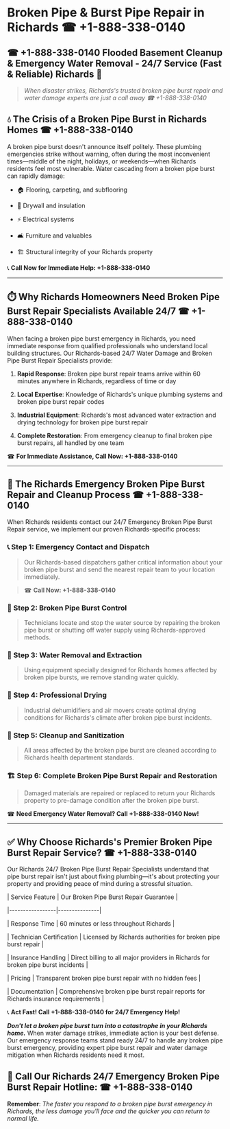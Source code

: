 # Broken Pipe & Burst Pipe Repair in Richards ☎ +1-888-338-0140  
## ☎ +1-888-338-0140 Flooded Basement Cleanup & Emergency Water Removal - 24/7 Service (Fast & Reliable) Richards 🚨  

> *When disaster strikes, Richards's trusted broken pipe burst repair and water damage experts are just a call away ☎ +1-888-338-0140*  

## 💧 The Crisis of a Broken Pipe Burst in Richards Homes ☎ +1-888-338-0140  

A broken pipe burst doesn't announce itself politely. These plumbing emergencies strike without warning, often during the most inconvenient times—middle of the night, holidays, or weekends—when Richards residents feel most vulnerable. Water cascading from a broken pipe burst can rapidly damage:  

* 🏠 Flooring, carpeting, and subflooring  
* 🧱 Drywall and insulation  
* ⚡ Electrical systems  
* 🛋️ Furniture and valuables  
* 🏗️ Structural integrity of your Richards property  

📞 **Call Now for Immediate Help: +1-888-338-0140**  

---  

## ⏱️ Why Richards Homeowners Need Broken Pipe Burst Repair Specialists Available 24/7 ☎ +1-888-338-0140  

When facing a broken pipe burst emergency in Richards, you need immediate response from qualified professionals who understand local building structures. Our Richards-based 24/7 Water Damage and Broken Pipe Burst Repair Specialists provide:  

1. **Rapid Response**: Broken pipe burst repair teams arrive within 60 minutes anywhere in Richards, regardless of time or day  
2. **Local Expertise**: Knowledge of Richards's unique plumbing systems and broken pipe burst repair codes  
3. **Industrial Equipment**: Richards's most advanced water extraction and drying technology for broken pipe burst repair  
4. **Complete Restoration**: From emergency cleanup to final broken pipe burst repairs, all handled by one team  

☎ **For Immediate Assistance, Call Now: +1-888-338-0140**  

---  

## 🔧 The Richards Emergency Broken Pipe Burst Repair and Cleanup Process ☎ +1-888-338-0140  

When Richards residents contact our 24/7 Emergency Broken Pipe Burst Repair service, we implement our proven Richards-specific process:  

### 📞 Step 1: Emergency Contact and Dispatch  
> Our Richards-based dispatchers gather critical information about your broken pipe burst and send the nearest repair team to your location immediately.  
> ☎ **Call Now: +1-888-338-0140**  

### 🚿 Step 2: Broken Pipe Burst Control  
> Technicians locate and stop the water source by repairing the broken pipe burst or shutting off water supply using Richards-approved methods.  

### 🌊 Step 3: Water Removal and Extraction  
> Using equipment specially designed for Richards homes affected by broken pipe bursts, we remove standing water quickly.  

### 💨 Step 4: Professional Drying  
> Industrial dehumidifiers and air movers create optimal drying conditions for Richards's climate after broken pipe burst incidents.  

### 🧼 Step 5: Cleanup and Sanitization  
> All areas affected by the broken pipe burst are cleaned according to Richards health department standards.  

### 🏗️ Step 6: Complete Broken Pipe Burst Repair and Restoration  
> Damaged materials are repaired or replaced to return your Richards property to pre-damage condition after the broken pipe burst.  

☎ **Need Emergency Water Removal? Call +1-888-338-0140 Now!**  

---  

## ✅ Why Choose Richards's Premier Broken Pipe Burst Repair Service? ☎ +1-888-338-0140  

Our Richards 24/7 Broken Pipe Burst Repair Specialists understand that pipe burst repair isn't just about fixing plumbing—it's about protecting your property and providing peace of mind during a stressful situation.  

| Service Feature | Our Broken Pipe Burst Repair Guarantee |  
|-----------------|---------------|  
| Response Time | 60 minutes or less throughout Richards |  
| Technician Certification | Licensed by Richards authorities for broken pipe burst repair |  
| Insurance Handling | Direct billing to all major providers in Richards for broken pipe burst incidents |  
| Pricing | Transparent broken pipe burst repair with no hidden fees |  
| Documentation | Comprehensive broken pipe burst repair reports for Richards insurance requirements |  

📞 **Act Fast! Call +1-888-338-0140 for 24/7 Emergency Help!**  

***Don't let a broken pipe burst turn into a catastrophe in your Richards home.*** When water damage strikes, immediate action is your best defense. Our emergency response teams stand ready 24/7 to handle any broken pipe burst emergency, providing expert pipe burst repair and water damage mitigation when Richards residents need it most.  

## 📱 Call Our Richards 24/7 Emergency Broken Pipe Burst Repair Hotline: ☎ +1-888-338-0140  

**Remember**: *The faster you respond to a broken pipe burst emergency in Richards, the less damage you'll face and the quicker you can return to normal life.*
